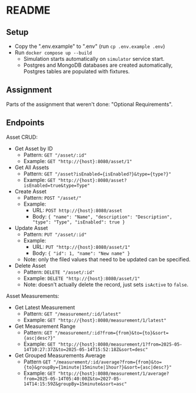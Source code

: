 # README

## Setup
* Copy the ".env.example" to ".env" (run `cp .env.example .env`)
* Run `docker compose up --build`
    * Simulation starts automatically on `simulator` service start.
    * Postgres and MongoDB databases are created automatically, Postgres tables are populated with fixtures.

## Assignment

Parts of the assignment that weren't done: "Optional Requirements".

## Endpoints

Asset CRUD:
* Get Asset by ID
    * Pattern: `GET "/asset/:id"`
    * Example: `GET "http://{host}:8080/asset/1"`
* Get All Assets
    * Pattern: `GET "/asset?isEnabled={isEnabled?}&type={type?}"`
    * Example: `GET "http://{host}:8080/asset?isEnabled=true&type=Type"`
* Create Asset
    * Pattern: `POST "/asset/"`
    * Example:
        * URL: `POST http://{host}:8080/asset`
        * Body: `{ "name": "Name", "description": "Description", "type": "Type", "isEnabled": true }`
* Update Asset
    * Pattern: `PUT "/asset/:id"`
    * Example:
        * URL: `PUT "http://{host}:8080/asset/1"`
        * Body: `{ "id": 1, "name": "New name" }`
    * Note: only the filed values that need to be updated can be specified.
* Delete Asset
    * Pattern: `DELETE "/asset/:id"`
    * Example: `DELETE "http://{host}:8080/asset/1"`
    * Note: doesn't actually delete the record, just sets `isActive` to `false`.

Asset Measurements:
* Get Latest Measurement
    * Pattern: `GET "/measurement/:id/latest"`
    * Example: `GET "http://{host}:8080/measurement/1/latest"`
* Get Measurement Range
    * Pattern: `GET "/measurement/:id?from={from}&to={to}&sort={asc|desc?}"`
    * Example: `GET "http://{host}:8080/measurement/1?from=2025-05-14T10:27:37Z&to=2025-05-14T15:52:18Z&sort=desc"`
* Get Grouped Measurements Average
    * Pattern  `GET "/measurement/:id/average?from={from}&to={to}&groupBy={1minute|15minute|1hour?}&sort={asc|desc?}"`
    * Example: `GET "http://{host}:8080/measurement/1/average?from=2025-05-14T05:40:00Z&to=2027-05-14T14:15:59Z&groupBy=15minute&sort=asc"`

